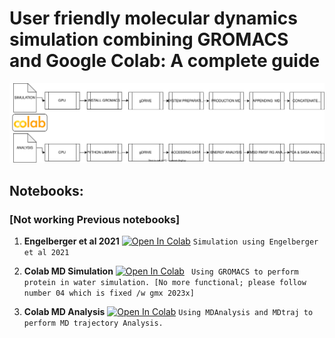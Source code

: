 # User friendly molecular dynamics simulation combining GROMACS and Google Colab: A complete guide 

![Flowchart](https://raw.githubusercontent.com/paulshamrat/ColabMDA/main/images/flowchart.svg)


## Notebooks:

### [Not working Previous notebooks]
01. **Engelberger et al 2021** [![Open In Colab](https://colab.research.google.com/assets/colab-badge.svg)](https://colab.research.google.com/github/paulshamrat/ColabMDA/blob/main/notebooks/01-simulaiton-engelberger.ipynb)   ```Simulation using Engelberger et al 2021```

02. **Colab MD Simulation** [![Open In Colab](https://colab.research.google.com/assets/colab-badge.svg)](https://colab.research.google.com/github/paulshamrat/ColabMDA/blob/main/notebooks/02-colabmd-simulation.ipynb) ``` Using GROMACS to perform protein in water simulation. [No more functional; please follow number 04 which is fixed /w gmx 2023x]```

03. **Colab MD Analysis** [![Open In Colab](https://colab.research.google.com/assets/colab-badge.svg)](https://colab.research.google.com/github/paulshamrat/ColabMDA/blob/main/notebooks/03-colabmd-analysis.ipynb) ``` Using MDAnalysis and MDtraj to perform MD trajectory Analysis. ```
